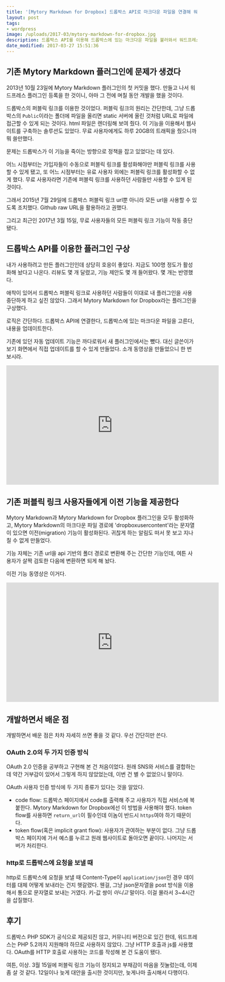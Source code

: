 ```yaml
---
title: '[Mytory Markdown for Dropbox] 드롭박스 API로 마크다운 파일을 연결해 워드프레스에 글을 올리는 플러그인'
layout: post
tags:
- wordpress
image: /uploads/2017-03/mytory-markdown-for-dropbox.jpg
description: 드롭박스 API를 이용해 드롭박스에 있는 마크다운 파일을 불러와서 워드프레스 내용을 채우는 플러그인을 만들었다. 기존 퍼블릭 링크 사용자들에게는 이전 기능을 제공한다.
date_modified: 2017-03-27 15:51:36
---
```


## 기존 Mytory Markdown 플러그인에 문제가 생겼다

2013년 10월 23일에 Mytory Markdown 플러그인의 첫 커밋을 했다. 만들고 나서 워드프레스 플러그인 등록을 한 것이니, 아마 그 전에 며칠 동안 개발을 했을 것이다.

드롭박스의 퍼블릭 링크를 이용한 것이었다. 퍼블릭 링크의 원리는 간단한데, 그냥 드롭박스의 `Public`이라는 폴더에 파일을 올리면 static 서버에 올린 것처럼 URL로 파일에 접근할 수 있게 되는 것이다. html 파일은 렌더링해 보여 줬다. 이 기능을 이용해서 웹사이트를 구축하는 솔루션도 있었다. 무료 사용자에게도 하루 20GB의 트래픽을 줬으니까 뭐 쓸만했다.

문제는 드롭박스가 이 기능을 죽이는 방향으로 정책을 잡고 있었다는 데 있다. 

어느 시점부터는 가입자들이 수동으로 퍼블릭 링크를 활성화해야만 퍼블릭 링크를 사용할 수 있게 됐고, 또 어느 시점부터는 유료 사용자 외에는 퍼블릭 링크를 활성화할 수 없게 했다. 무료 사용자라면 기존에 퍼블릭 링크를 사용하던 사람들만 사용할 수 있게 된 것이다.

그래서 2015년 7월 29일에 드롭박스 퍼블릭 링크 url뿐 아니라 모든 url을 사용할 수 있도록 조치했다. Github raw URL을 활용하라고 권했다.

그리고 최근인 2017년 3월 15일, 무료 사용자들의 모든 퍼블릭 링크 기능이 작동 중단됐다.

## 드롭박스 API를 이용한 플러그인 구상

내가 사용하려고 만든 플러그인인데 상당히 호응이 좋았다. 지금도 100명 정도가 활성화해 놨다고 나온다. 리뷰도 몇 개 달렸고, 기능 제안도 몇 개 들어왔다. 몇 개는 반영했다.

애착이 있어서 드롭박스 퍼블릭 링크로 사용하던 사람들이 이대로 내 플러그인을 사용 중단하게 하고 싶진 않았다. 그래서 Mytory Markdown for Dropbox라는 플러그인을 구상했다. 

로직은 간단하다. 드롭박스 API에 연결한다, 드롭박스에 있는 마크다운 파일을 고른다, 내용을 업데이트한다.

기존에 있던 자동 업데이트 기능은 까다로워서 새 플러그인에서는 뺐다. 대신 글쓴이가 보기 화면에서 직접 업데이트를 할 수 있게 만들었다. 소개 동영상을 만들었으니 한 번 보시라.

<div class="video-container"><div class="video-container__inner">
<iframe width="560" height="315" src="https://www.youtube.com/embed/fc-ROSH8Eng?rel=0" frameborder="0" allowfullscreen></iframe>
</div></div>


## 기존 퍼블릭 링크 사용자들에게 이전 기능을 제공한다

Mytory Markdown과 Mytory Markdown for Dropbox 플러그인을 모두 활성화하고, Mytory Markdown의 마크다운 파일 경로에 'dropboxusercontent'라는 문자열이 있으면 이전(migration) 기능이 활성화된다. 귀찮게 하는 알림도 떠서 못 보고 지나칠 수 없게 만들었다. 

기능 자체는 기존 url을 api 기반의 폴더 경로로 변환해 주는 간단한 기능인데, 여튼 사용자가 살짝 검토한 다음에 변환하면 되게 해 놨다. 

이전 기능 동영상은 이거다.

<div class="video-container"><div class="video-container__inner">
<iframe width="560" height="315" src="https://www.youtube.com/embed/ZmPWMBvGuS4?rel=0" frameborder="0" allowfullscreen></iframe>
</div></div>



## 개발하면서 배운 점

개발하면서 배운 점은 차차 자세히 쓰면 좋을 것 같다. 우선 간단히만 쓴다.

### OAuth 2.0의 두 가지 인증 방식

OAuth 2.0 인증을 공부하고 구현해 본 건 처음이었다. 원래 SNS와 서비스를 결합하는 데 약간 거부감이 있어서 그렇게 하지 않았었는데, 이번 건 별 수 없었으니 말이다. 

OAuth 사용자 인증 방식에 두 가지 종류가 있다는 것을 알았다. 

- code flow: 드롭박스 페이지에서 code를 출력해 주고 사용자가 직접 서비스에 복붙한다. Mytory Markdown for Dropbox에선 이 방법을 사용해야 했다. token flow를 사용하면 `return_url`이 필수인데 이놈이 반드시 `https`여야 하기 때문이다. 
- token flow(혹은 implicit grant flow): 사용자가 관여하는 부분이 없다. 그냥 드롭박스 페이지에 가서 예스를 누르고 원래 웹사이트로 돌아오면 끝이다. 나머지는 서버가 처리한다. 


### http로 드롭박스에 요청을 보낼 때

http로 드롭박스에 요청을 보낼 때 Content-Type이 `application/json`인 경우 데이터를 대체 어떻게 보내라는 건지 헷갈렸다. 웬걸, 그냥 json문자열을 post 방식을 이용해서 통으로 문자열로 보내는 거였다. 키-값 쌍이 *아니고* 말이다. 이걸 몰라서 3~4시간을 삽질했다.


## 후기

드롭박스 PHP SDK가 공식으로 제공되진 않고, 커뮤니티 버전으로 있긴 한데, 워드프레스는 PHP 5.2까지 지원해야 하므로 사용하지 않았다. 그냥 HTTP 호출과 js를 사용했다. OAuth를 HTTP 호출로 사용하는 코드를 작성해 본 건 도움이 됐다.

여튼, 이상. 3월 15일에 퍼블릭 링크 기능이 정지되고 부채감이 마음을 짓눌렀는데, 이제 좀 살 것 같다. 12일이나 늦게 대안을 출시한 것이지만, 늦게나마 출시해서 다행이다.








